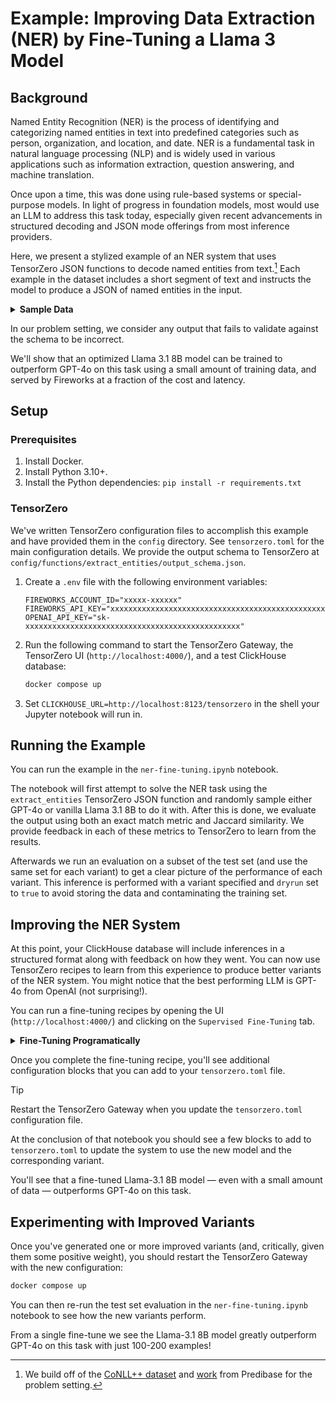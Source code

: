 # Example: Improving Data Extraction (NER) by Fine-Tuning a Llama 3 Model

## Background

Named Entity Recognition (NER) is the process of identifying and categorizing named entities in text into predefined categories such as person, organization, and location, and date. NER is a fundamental task in natural language processing (NLP) and is widely used in various applications such as information extraction, question answering, and machine translation.

Once upon a time, this was done using rule-based systems or special-purpose models. In light of progress in foundation models, most would use an LLM to address this task today, especially given recent advancements in structured decoding and JSON mode offerings from most inference providers.

Here, we present a stylized example of an NER system that uses TensorZero JSON functions to decode named entities from text.[^1]
Each example in the dataset includes a short segment of text and instructs the model to produce a JSON of named entities in the input.

<details>
<summary>
<b>Sample Data</b>
</summary>

### Input

```
The former Wimbledon champion said the immediate future of Australia 's Davis Cup coach Tony Roche could also be determined by events in Split .
```

### Output

```
{
  "person": ["Tony Roche"],
  "organization": [],
  "location": ["Australia", "Split"],
  "miscellaneous": ["Wimbledon", "Davis Cup"]
}
```

</details>

In our problem setting, we consider any output that fails to validate against the schema to be incorrect.

We'll show that an optimized Llama 3.1 8B model can be trained to outperform GPT-4o on this task using a small amount of training data, and served by Fireworks at a fraction of the cost and latency.

## Setup

### Prerequisites

1. Install Docker.
2. Install Python 3.10+.
3. Install the Python dependencies: `pip install -r requirements.txt`

### TensorZero

We've written TensorZero configuration files to accomplish this example and have provided them in the `config` directory.
See `tensorzero.toml` for the main configuration details.
We provide the output schema to TensorZero at `config/functions/extract_entities/output_schema.json`.

1. Create a `.env` file with the following environment variables:

   ```
   FIREWORKS_ACCOUNT_ID="xxxxx-xxxxxx"
   FIREWORKS_API_KEY="xxxxxxxxxxxxxxxxxxxxxxxxxxxxxxxxxxxxxxxxxxxxxxxx"
   OPENAI_API_KEY="sk-xxxxxxxxxxxxxxxxxxxxxxxxxxxxxxxxxxxxxxxxxxxxxxxx"
   ```

2. Run the following command to start the TensorZero Gateway, the TensorZero UI (`http://localhost:4000/`), and a test ClickHouse database:

   ```bash
   docker compose up
   ```

3. Set `CLICKHOUSE_URL=http://localhost:8123/tensorzero` in the shell your Jupyter notebook will run in.

## Running the Example

You can run the example in the `ner-fine-tuning.ipynb` notebook.

The notebook will first attempt to solve the NER task using the `extract_entities` TensorZero JSON function and randomly sample either GPT-4o or vanilla Llama 3.1 8B to do it with.
After this is done, we evaluate the output using both an exact match metric and Jaccard similarity.
We provide feedback in each of these metrics to TensorZero to learn from the results.

Afterwards we run an evaluation on a subset of the test set (and use the same set for each variant) to get a clear picture of the performance of each variant.
This inference is performed with a variant specified and `dryrun` set to `true` to avoid storing the data and contaminating the training set.

## Improving the NER System

At this point, your ClickHouse database will include inferences in a structured format along with feedback on how they went.
You can now use TensorZero recipes to learn from this experience to produce better variants of the NER system.
You might notice that the best performing LLM is GPT-4o from OpenAI (not surprising!).

You can run a fine-tuning recipes by opening the UI (`http://localhost:4000/`) and clicking on the `Supervised Fine-Tuning` tab.

<details>
<summary>
<b>Fine-Tuning Programatically</b>
</summary>

Alternatively, you can run a fine-tuning recipe programatically using the Jupyter notebook in `recipes/supervised_fine_tuning/metrics/fireworks/`.

</details>

Once you complete the fine-tuning recipe, you'll see additional configuration blocks that you can add to your `tensorzero.toml` file.

> [!TIP]
>
> Restart the TensorZero Gateway when you update the `tensorzero.toml` configuration file.

At the conclusion of that notebook you should see a few blocks to add to `tensorzero.toml` to update the system to use the new model and the corresponding variant.

You'll see that a fine-tuned Llama-3.1 8B model &mdash; even with a small amount of data &mdash; outperforms GPT-4o on this task.

## Experimenting with Improved Variants

Once you've generated one or more improved variants (and, critically, given them some positive weight), you should restart the TensorZero Gateway with the new configuration:

```bash
docker compose up
```

You can then re-run the test set evaluation in the `ner-fine-tuning.ipynb` notebook to see how the new variants perform.

From a single fine-tune we see the Llama-3.1 8B model greatly outperform GPT-4o on this task with just 100-200 examples!

[^1]: We build off of the [CoNLL++ dataset](https://arxiv.org/abs/1909.01441v1) and [work](https://predibase.com/blog/lorax-outlines-better-json-extraction-with-structured-generation-and-lora) from Predibase for the problem setting.
